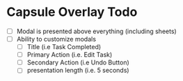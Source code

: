 # Capsule Overlay Todo

- [ ] Modal is presented above everything (including sheets)
- [ ] Ability to customize modals
	- [ ] Title (i.e Task Completed)
    - [ ] Primary Action (i.e. Edit Task)
	- [ ] Secondary Action (i.e Undo Button)
	- [ ] presentation length (i.e. 5 seconds)
